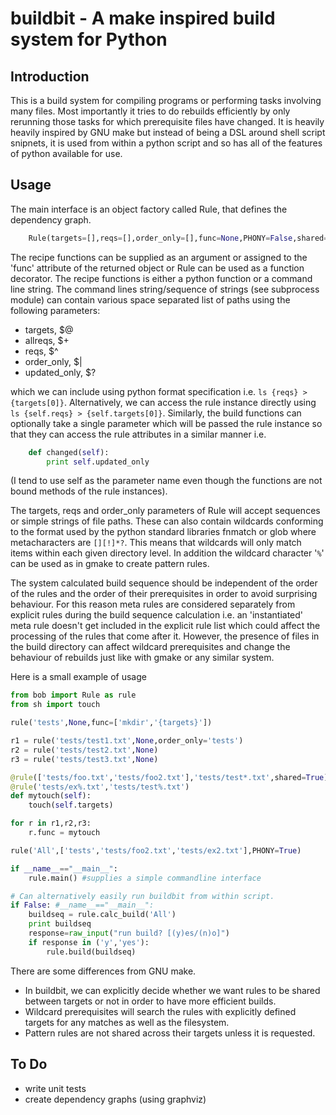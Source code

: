 buildbit - A make inspired build system for Python
==================================================


Introduction
------------

This is a build system for compiling programs or performing tasks involving many files.
Most importantly it tries to do rebuilds efficiently by only rerunning those tasks for
which prerequisite files have changed. It is heavily heavily inspired by GNU make but
instead of being a DSL around shell script snipnets, it is used from within a python 
script and so has all of the features of python available for use.


Usage
-----

The main interface is an object factory called Rule, that defines the dependency graph.
```python
    Rule(targets=[],reqs=[],order_only=[],func=None,PHONY=False,shared=False)
```
The recipe functions can be supplied as an argument or assigned to the 'func' attribute
of the returned object or Rule can be used as a function decorator. The recipe functions
is either a python function or a command line string. The command lines string/sequence of
strings (see subprocess module) can contain various space separated list of paths using
the following parameters: 

* targets, $@
* allreqs, $+
* reqs, $^
* order_only, $|
* updated_only, $?

which we can include using python format specification i.e. `ls {reqs} > {targets[0]}`.
Alternatively, we can access the rule instance directly using 
`ls {self.reqs} > {self.targets[0]}`. Similarly, the build functions can optionally take
a single parameter which will be passed the rule instance so that they can access the
rule attributes in a similar manner i.e.
```python
	def changed(self):
		print self.updated_only
```
(I tend to use self as the parameter name even though the functions are not bound methods
of the rule instances).

The targets, reqs and order_only parameters of Rule will accept sequences or simple strings
of file paths. These can also contain wildcards conforming to the format used by the python
standard libraries fnmatch or glob where metacharacters are `[][!]*?`. This means that 
wildcards will only match items within each given directory level. In addition the wildcard
character '`%`' can be used as in gmake to create pattern rules.

The system calculated build sequence should be independent of the order of the rules and
the order of their prerequisites in order to avoid surprising behaviour. For this reason
meta rules are considered separately from explicit rules during the build sequence calculation
i.e. an 'instantiated' meta rule doesn't get included in the explicit rule list which could
affect the processing of the rules that come after it. However, the presence of files in 
the build directory can affect wildcard prerequisites and change the behaviour of rebuilds
just like with gmake or any similar system. 

Here is a small example of usage

```python
from bob import Rule as rule
from sh import touch

rule('tests',None,func=['mkdir','{targets}'])

r1 = rule('tests/test1.txt',None,order_only='tests')
r2 = rule('tests/test2.txt',None)
r3 = rule('tests/test3.txt',None)

@rule(['tests/foo.txt','tests/foo2.txt'],'tests/test*.txt',shared=True)
@rule('tests/ex%.txt','tests/test%.txt')
def mytouch(self):
    touch(self.targets)

for r in r1,r2,r3:
    r.func = mytouch

rule('All',['tests','tests/foo2.txt','tests/ex2.txt'],PHONY=True)

if __name__=="__main__":
    rule.main() #supplies a simple commandline interface

# Can alternatively easily run buildbit from within script. 
if False: #__name__=="__main__":
    buildseq = rule.calc_build('All')
    print buildseq
    response=raw_input("run build? [(y)es/(n)o]")
    if response in ('y','yes'):
        rule.build(buildseq)
```

There are some differences from GNU make. 
* In buildbit, we can explicitly decide whether we want rules to be shared between targets
  or not in order to have more efficient builds.
* Wildcard prerequisites will search the rules with explicitly defined targets for any
  matches as well as the filesystem.
* Pattern rules are not shared across their targets unless it is requested.


To Do
------

* write unit tests
* create dependency graphs (using graphviz)
